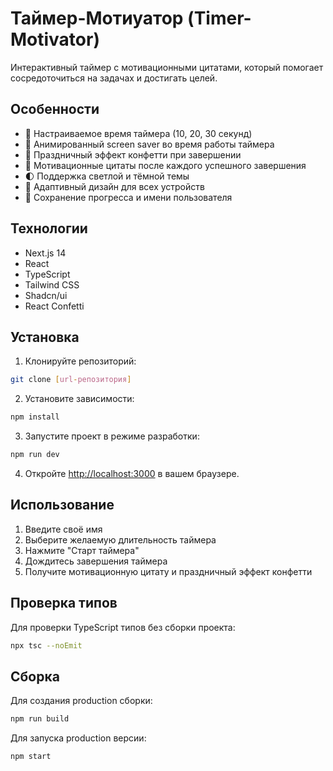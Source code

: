 # Таймер-Мотиуатор (Timer-Motivator)

Интерактивный таймер с мотивационными цитатами, который помогает сосредоточиться на задачах и достигать целей.

## Особенности

- 🎯 Настраиваемое время таймера (10, 20, 30 секунд)
- 💫 Анимированный screen saver во время работы таймера
- 🎉 Праздничный эффект конфетти при завершении
- 💭 Мотивационные цитаты после каждого успешного завершения
- 🌓 Поддержка светлой и тёмной темы
- 📱 Адаптивный дизайн для всех устройств
- 💾 Сохранение прогресса и имени пользователя

## Технологии

- Next.js 14
- React
- TypeScript
- Tailwind CSS
- Shadcn/ui
- React Confetti

## Установка

1. Клонируйте репозиторий:
```bash
git clone [url-репозитория]
```

2. Установите зависимости:
```bash
npm install
```

3. Запустите проект в режиме разработки:
```bash
npm run dev
```

4. Откройте [http://localhost:3000](http://localhost:3000) в вашем браузере.

## Использование

1. Введите своё имя
2. Выберите желаемую длительность таймера
3. Нажмите "Старт таймера"
4. Дождитесь завершения таймера
5. Получите мотивационную цитату и праздничный эффект конфетти

## Проверка типов

Для проверки TypeScript типов без сборки проекта:
```bash
npx tsc --noEmit
```

## Сборка

Для создания production сборки:
```bash
npm run build
```

Для запуска production версии:
```bash
npm start
```

